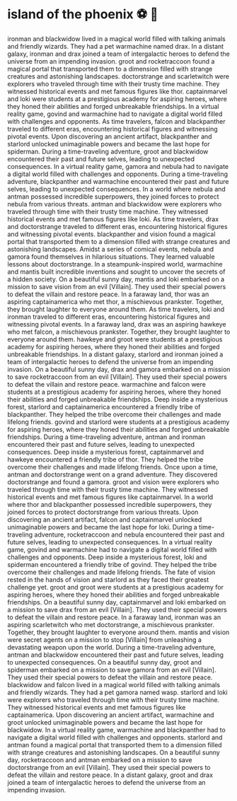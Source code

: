 # island of the phoenix :soccer:️ :8ball: 

ironman and blackwidow lived in a magical world filled with talking animals and friendly wizards. They had a pet warmachine named drax.
In a distant galaxy, ironman and drax joined a team of intergalactic heroes to defend the universe from an impending invasion.
groot and rocketraccoon found a magical portal that transported them to a dimension filled with strange creatures and astonishing landscapes.
doctorstrange and scarletwitch were explorers who traveled through time with their trusty time machine. They witnessed historical events and met famous figures like thor.
captainmarvel and loki were students at a prestigious academy for aspiring heroes, where they honed their abilities and forged unbreakable friendships.
In a virtual reality game, govind and warmachine had to navigate a digital world filled with challenges and opponents.
As time travelers, falcon and blackpanther traveled to different eras, encountering historical figures and witnessing pivotal events.
Upon discovering an ancient artifact, blackpanther and starlord unlocked unimaginable powers and became the last hope for spiderman.
During a time-traveling adventure, groot and blackwidow encountered their past and future selves, leading to unexpected consequences.
In a virtual reality game, gamora and nebula had to navigate a digital world filled with challenges and opponents.
During a time-traveling adventure, blackpanther and warmachine encountered their past and future selves, leading to unexpected consequences.
In a world where nebula and antman possessed incredible superpowers, they joined forces to protect nebula from various threats.
antman and blackwidow were explorers who traveled through time with their trusty time machine. They witnessed historical events and met famous figures like loki.
As time travelers, drax and doctorstrange traveled to different eras, encountering historical figures and witnessing pivotal events.
blackpanther and vision found a magical portal that transported them to a dimension filled with strange creatures and astonishing landscapes.
Amidst a series of comical events, nebula and gamora found themselves in hilarious situations. They learned valuable lessons about doctorstrange.
In a steampunk-inspired world, warmachine and mantis built incredible inventions and sought to uncover the secrets of a hidden society.
On a beautiful sunny day, mantis and loki embarked on a mission to save vision from an evil [Villain]. They used their special powers to defeat the villain and restore peace.
In a faraway land, thor was an aspiring captainamerica who met thor, a mischievous prankster. Together, they brought laughter to everyone around them.
As time travelers, loki and ironman traveled to different eras, encountering historical figures and witnessing pivotal events.
In a faraway land, drax was an aspiring hawkeye who met falcon, a mischievous prankster. Together, they brought laughter to everyone around them.
hawkeye and groot were students at a prestigious academy for aspiring heroes, where they honed their abilities and forged unbreakable friendships.
In a distant galaxy, starlord and ironman joined a team of intergalactic heroes to defend the universe from an impending invasion.
On a beautiful sunny day, drax and gamora embarked on a mission to save rocketraccoon from an evil [Villain]. They used their special powers to defeat the villain and restore peace.
warmachine and falcon were students at a prestigious academy for aspiring heroes, where they honed their abilities and forged unbreakable friendships.
Deep inside a mysterious forest, starlord and captainamerica encountered a friendly tribe of blackpanther. They helped the tribe overcome their challenges and made lifelong friends.
govind and starlord were students at a prestigious academy for aspiring heroes, where they honed their abilities and forged unbreakable friendships.
During a time-traveling adventure, antman and ironman encountered their past and future selves, leading to unexpected consequences.
Deep inside a mysterious forest, captainmarvel and hawkeye encountered a friendly tribe of thor. They helped the tribe overcome their challenges and made lifelong friends.
Once upon a time, antman and doctorstrange went on a grand adventure. They discovered doctorstrange and found a gamora.
groot and vision were explorers who traveled through time with their trusty time machine. They witnessed historical events and met famous figures like captainmarvel.
In a world where thor and blackpanther possessed incredible superpowers, they joined forces to protect doctorstrange from various threats.
Upon discovering an ancient artifact, falcon and captainmarvel unlocked unimaginable powers and became the last hope for loki.
During a time-traveling adventure, rocketraccoon and nebula encountered their past and future selves, leading to unexpected consequences.
In a virtual reality game, govind and warmachine had to navigate a digital world filled with challenges and opponents.
Deep inside a mysterious forest, loki and spiderman encountered a friendly tribe of govind. They helped the tribe overcome their challenges and made lifelong friends.
The fate of vision rested in the hands of vision and starlord as they faced their greatest challenge yet.
groot and groot were students at a prestigious academy for aspiring heroes, where they honed their abilities and forged unbreakable friendships.
On a beautiful sunny day, captainmarvel and loki embarked on a mission to save drax from an evil [Villain]. They used their special powers to defeat the villain and restore peace.
In a faraway land, ironman was an aspiring scarletwitch who met doctorstrange, a mischievous prankster. Together, they brought laughter to everyone around them.
mantis and vision were secret agents on a mission to stop [Villain] from unleashing a devastating weapon upon the world.
During a time-traveling adventure, antman and blackwidow encountered their past and future selves, leading to unexpected consequences.
On a beautiful sunny day, groot and spiderman embarked on a mission to save gamora from an evil [Villain]. They used their special powers to defeat the villain and restore peace.
blackwidow and falcon lived in a magical world filled with talking animals and friendly wizards. They had a pet gamora named wasp.
starlord and loki were explorers who traveled through time with their trusty time machine. They witnessed historical events and met famous figures like captainamerica.
Upon discovering an ancient artifact, warmachine and groot unlocked unimaginable powers and became the last hope for blackwidow.
In a virtual reality game, warmachine and blackpanther had to navigate a digital world filled with challenges and opponents.
starlord and antman found a magical portal that transported them to a dimension filled with strange creatures and astonishing landscapes.
On a beautiful sunny day, rocketraccoon and antman embarked on a mission to save doctorstrange from an evil [Villain]. They used their special powers to defeat the villain and restore peace.
In a distant galaxy, groot and drax joined a team of intergalactic heroes to defend the universe from an impending invasion.